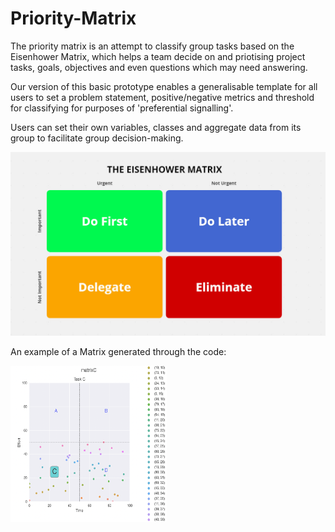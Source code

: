 # Priority-Matrix
The priority matrix is an attempt to classify group tasks based on the Eisenhower Matrix, which helps a team decide on and priotising project tasks, goals, objectives and even questions which may need answering.

Our version of this basic prototype enables a generalisable template for all users to set a problem statement, positive/negative metrics and threshold for classifying for purposes of 'preferential signalling'.

Users can set their own variables, classes and aggregate data from its group to facilitate group decision-making. 

![matrix](Images/Eisenhower-Matrix.jpeg)

An example of a Matrix generated through the code:

<img src="Images/MatrixTemplate.jpg" height="250" width="250">

<!-- 
DB models created with SQLAlchemy
DB is Postgres
Database configuration with alembic -->